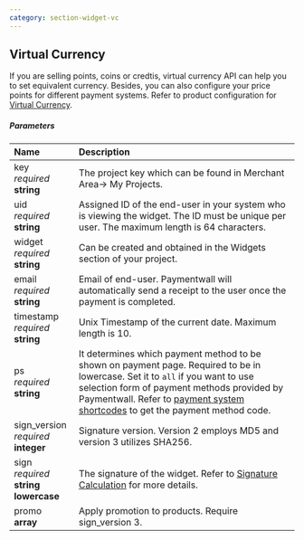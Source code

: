```yaml
---
category: section-widget-vc
---
```

## Virtual Currency

If you are selling points, coins or credtis, virtual currency API can help you to set equivalent currency. Besides, you can also configure your price points for different payment systems. Refer to product configuration for [Virtual Currency](/integration/widget/virtual-currency).

##### Parameters

| Name | Description |
| :--|:--|
|key<br> *required*<br> **string**| The project key which can be found in Merchant Area→ My Projects. |
|uid <br> *required*<br> **string**| Assigned ID of the end-user in your system who is viewing the widget. The ID must be unique per user. The maximum length is 64 characters.|
|widget <br> *required*<br> **string**| Can be created and obtained in the Widgets section of your project.|
|email <br> *required*<br> **string**| Email of end-user. Paymentwall will automatically send a receipt to the user once the payment is completed.|
|timestamp<br> *required*<br> **string**| Unix Timestamp of the current date. Maximum length is 10.|
|ps<br> *required*<br> **string**|It determines which payment method to be shown on payment page.  Required to be in lowercase. Set it to ```all``` if you want to use selection form of payment methods provided by Paymentwall. Refer to [payment system shortcodes](/reference/ps) to get the payment method code. |
|sign_version <br> *required*<br> **integer**| Signature version. Version 2 employs MD5 and version 3 utilizes SHA256.|
|sign <br> *required*<br> **string lowercase**| The signature of the widget. Refer to [Signature Calculation](/reference/signature-calculation) for more details.|
|promo <br>  **array**| Apply promotion to products. Require sign_version 3.|
